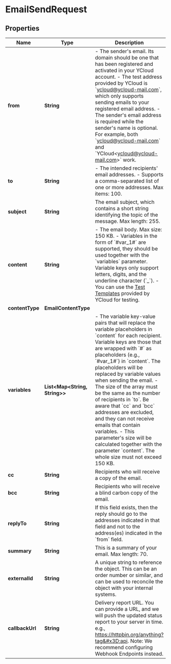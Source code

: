 

# EmailSendRequest


## Properties

| Name | Type | Description | Notes |
|------------ | ------------- | ------------- | -------------|
|**from** | **String** | - The sender&#39;s email. Its domain should be one that has been registered and activated in your YCloud account. - The test address provided by YCloud is &#x60;ycloud@ycloud-mail.com&#x60;, which only supports sending emails to your registered email address. - The sender&#39;s email address is required while the sender&#39;s name is optional. For example, both &#x60;ycloud@ycloud-mail.com&#x60; and &#x60;YCloud&lt;ycloud@ycloud-mail.com&gt;&#x60; work. |  |
|**to** | **String** | - The intended recipients&#39; email addresses. - Supports a comma-separated list of one or more addresses. Max items: 100. |  |
|**subject** | **String** | The email subject, which contains a short string identifying the topic of the message. Max length: 255. |  |
|**content** | **String** | - The email body. Max size: 150 KB. - Variables in the form of &#x60;#var_1#&#x60; are supported, they should be used together with the &#x60;variables&#x60; parameter. Variable keys only support letters, digits, and the underline character (&#x60;_&#x60;). - You can use the [Test Templates](https://help.ycloud.com/en/articles/6006545) provided by YCloud for testing. |  |
|**contentType** | **EmailContentType** |  |  [optional] |
|**variables** | **List&lt;Map&lt;String, String&gt;&gt;** | - The variable key-value pairs that will replace the variable placeholders in &#x60;content&#x60; for each recipient. Variable keys are those that are wrapped with &#x60;#&#x60; as placeholders (e.g., &#x60;#var_1#&#x60;) in &#x60;content&#x60;. The placeholders will be replaced by variable values when sending the email. - The size of the array must be the same as the number of recipients in &#x60;to&#x60;. Be aware that &#x60;cc&#x60; and &#x60;bcc&#x60; addresses are excluded, and they can not receive emails that contain variables. - This parameter&#39;s size will be calculated together with the parameter &#x60;content&#x60;. The whole size must not exceed 150 KB. |  [optional] |
|**cc** | **String** | Recipients who will receive a copy of the email. |  [optional] |
|**bcc** | **String** | Recipients who will receive a blind carbon copy of the email. |  [optional] |
|**replyTo** | **String** | If this field exists, then the reply should go to the addresses indicated in that field and not to the address(es) indicated in the &#x60;from&#x60; field. |  [optional] |
|**summary** | **String** | This is a summary of your email. Max length: 70. |  [optional] |
|**externalId** | **String** | A unique string to reference the object. This can be an order number or similar, and can be used to reconcile the object with your internal systems. |  [optional] |
|**callbackUrl** | **String** | Delivery report URL. You can provide a URL, and we will push the updated status report to your server in time. e.g., https://httpbin.org/anything?tag&#x3D;api. Note: We recommend configuring Webhook Endpoints instead. |  [optional] |



